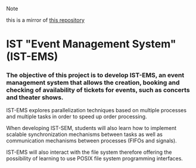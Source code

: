 > [!NOTE]
> this is a mirror of [this repository](https://github.com/lucaznch/SO)

# IST "Event Management System" (IST-EMS)

### The objective of this project is to develop IST-EMS, an event management system that allows the creation, booking and checking of availability of tickets for events, such as concerts and theater shows.

IST-EMS explores parallelization techniques based on multiple processes and multiple tasks in order to speed up order processing.

When developing IST-SEM, students will also learn how to implement scalable synchronization mechanisms between tasks as well as communication mechanisms between processes (FIFOs and signals).

IST-EMS will also interact with the file system therefore offering the possibility of learning to use POSIX file system programming interfaces.

